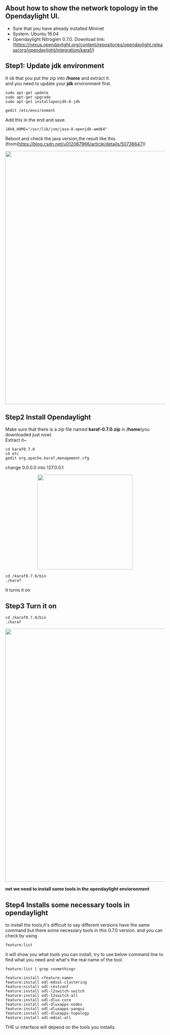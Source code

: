 About how to show the network topology in the Opendaylight UI.  
---
* Sure that you have already installed Mininet
* System: Ubuntu 16.04
* Opendaylight Nitrogien 0.7.0. Download link:
(https://nexus.opendaylight.org/content/repositories/opendaylight.release/org/opendaylight/integration/karaf/)   
   
Step1: Update jdk environment
---
It ok that you put the zip into **/home** and extract it.   
and you need to update your **jdk** environment first.
```
sudo apt-get update
sudo apt-get upgrade
sudo apt-get installopenjdk-8-jdk
```
```
gedit /etc/environment
```
Add this in the end and save.
```
JAVA_HOME="/usr/lib/jvm/java-8-openjdk-amd64"
```
Reboot and check the java version,the result like this.(from(https://blog.csdn.net/u012067966/article/details/50736647))
<div align=center> <img src="https://github.com/AvisChiu/Opendaylight_with_mininet/blob/master/figure/java_ver.png" width="800",height="800"/></div>
   
   
Step2 Install Opendaylight
---
Make sure that there is a zip file named **karaf-0.7.0.zip** in **/home**(you downloaded just now)   
Extract it~
```
cd karaf0.7.0
cd etc
gedit org.apache.karaf,management.cfg
```
change 0.0.0.0 into 127.0.0.1
<div align=center> <img src="https://github.com/AvisChiu/Opendaylight_with_mininet/blob/master/figure/mana.png" width="300",height="300"/></div>

```
cd /karaf0.7.0/bin
./karaf
```
It turns it on

Step3 Turn it on
---
```
cd /karaf0.7.0/bin
./karaf
```
<div align=center> <img src="https://github.com/AvisChiu/Opendaylight_with_mininet/blob/master/figure/karaf.png" width="800",height="800"/></div>

**net we need to install some tools in the opendaylight envioronment**

Step4 Installs some necessary tools in opendaylight
---
to install the tools,it's difficult to say different versions have the same command
but there some necessary tools in this 0.7.0 version.
and you can check by using
```
feature:list
```
it will show you what tools you can install, 
try to use below command line to find what you need and what's the real name of the tool.
```
feature:list | grep <something>
```
```
feature:install <feature-name>
feature:install odl-mdsal-clustering
feature:nistall odl-restconf
feature:install odl-l2switch-switch
feature:install odl-l2switch-all
feature:install odl-dlux-core
feature:install odl-dluxapps-nodes
feature:install odl-dluxapps-yangui
feature:install odl-dluxapps-topology
feature:install odl-mdsal-all
```
THE ui interface will depend on the tools you installs.
